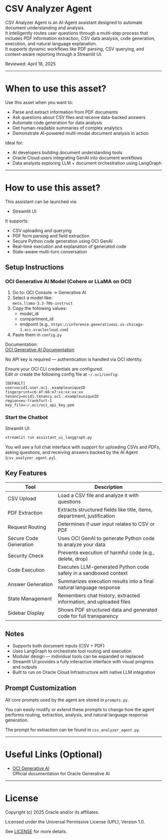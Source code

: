 # CSV Analyzer Agent

CSV Analyzer Agent is an AI-Agent assistant designed to automate document understanding and analysis.  
It intelligently routes user questions through a multi-step process that includes PDF information extraction, CSV data analysis, code generation, execution, and natural language explanation.  
It supports dynamic workflows like PDF parsing, CSV querying, and context-aware reporting through a Streamlit UI.

Reviewed: April 18, 2025

---

# When to use this asset?

Use this asset when you want to:
- Parse and extract information from PDF documents  
- Ask questions about CSV files and receive data-backed answers  
- Automate code generation for data analysis  
- Get human-readable summaries of complex analytics  
- Demonstrate AI-powered multi-modal document analysis in action  

Ideal for:
- AI developers building document understanding tools  
- Oracle Cloud users integrating GenAI into document workflows  
- Data analysts exploring LLM + document orchestration using LangGraph  

---

# How to use this asset?

This assistant can be launched via:
- Streamlit UI  

It supports:
- CSV uploading and querying  
- PDF form parsing and field extraction  
- Secure Python code generation using OCI GenAI  
- Real-time execution and explanation of generated code  
- State-aware multi-turn conversation  

## Setup Instructions

### OCI Generative AI Model (Cohere or LLaMA on OCI)

1. Go to: OCI Console → Generative AI  
2. Select a model like:  
   `meta.llama-3.3-70b-instruct`  
3. Copy the following values:
   - model_id  
   - compartment_id  
   - endpoint (e.g., `https://inference.generativeai.us-chicago-1.oci.oraclecloud.com`)  
4. Paste them in `config.py`  

Documentation:  
[OCI Generative AI Documentation](https://docs.oracle.com/en-us/iaas/Content/generative-ai/home.htm)

No API key is required — authentication is handled via OCI identity.

Ensure your OCI CLI credentials are configured.  
Edit or create the following config file at `~/.oci/config`:

```
[DEFAULT]
user=ocid1.user.oc1..exampleuniqueID
fingerprint=c6:4f:66:e7:xx:xx:xx:xx
tenancy=ocid1.tenancy.oc1..exampleuniqueID
region=eu-frankfurt-1
key_file=~/.oci/oci_api_key.pem
```

### Start the Chatbot

Streamlit UI:
```bash
streamlit run assistant_ui_langgraph.py
```

You will see a full chat interface with support for uploading CSVs and PDFs, asking questions, and receiving answers backed by the AI Agent (`csv_analyzer_agent.py`).

## Key Features

| Tool                     | Description                                                                 |
|--------------------------|-----------------------------------------------------------------------------|
| CSV Upload               | Load a CSV file and analyze it with questions                              |
| PDF Extraction           | Extracts structured fields like title, items, department, justification     |
| Request Routing          | Determines if user input relates to CSV or PDF                              |
| Secure Code Generation   | Uses OCI GenAI to generate Python code to analyze your data                 |
| Security Check           | Prevents execution of harmful code (e.g., delete, drop)                     |
| Code Execution           | Executes LLM-generated Python code safely in a sandboxed context            |
| Answer Generation        | Summarizes execution results into a final natural language response         |
| State Management         | Remembers chat history, extracted information, and uploaded files           |
| Sidebar Display          | Shows PDF structured data and generated code for full transparency          |

## Notes

- Supports both document inputs (CSV + PDF)  
- Uses LangGraph to orchestrate tool routing and execution  
- Modular design — individual tools can be expanded or replaced  
- Streamlit UI provides a fully interactive interface with visual progress and outputs  
- Built to run on Oracle Cloud Infrastructure with native LLM integration  

## Prompt Customization

All core prompts used by the agent are stored in `prompts.py`.

You can easily modify or extend these prompts to change how the agent performs routing, extraction, analysis, and natural language response generation.

The prompt for extraction can be found in `csv_analyzer_agent.py`.

---

# Useful Links (Optional)

- [OCI Generative AI](https://docs.oracle.com/en-us/iaas/Content/generative-ai/home.htm)  
  Official documentation for Oracle Generative AI
---

# License

Copyright (c) 2025 Oracle and/or its affiliates.

Licensed under the Universal Permissive License (UPL), Version 1.0.

See [LICENSE](https://github.com/oracle-devrel/technology-engineering/blob/main/LICENSE) for more details.


